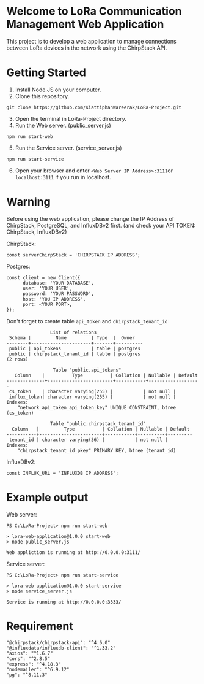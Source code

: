 # Welcome to LoRa Communication Management Web Application
This project is to develop a web application to manage connections between LoRa devices in the network using the ChirpStack API.

# Getting Started
1. Install Node.JS on your computer.
2. Clone this repository.
```
git clone https://github.com/KiattiphanWareerak/LoRa-Project.git
```
3. Open the terminal in LoRa-Project directory.
4. Run the Web server. (public_server.js)
```
npm run start-web
```
5. Run the Service server. (service_server.js)
```
npm run start-service
```
6. Open your browser and enter ```<Web Server IP Address>:3111```or ```localhost:3111``` if you run in localhost.

# Warning
Before using the web application, please change the IP Address of ChirpStack, PostgreSQL, and InfluxDBv2 first.
(and check your API TOKEN: ChirpStack, InfluxDBv2)

ChirpStack:
```
const serverChirpStack = 'CHIRPSTACK IP ADDRESS';
```
Postgres:
```
const client = new Client({
      database: 'YOUR DATABASE',
      user: 'YOUR USER',
      password: 'YOUR PASSWORD',
      host: 'YOU IP ADDRESS',
      port: <YOUR PORT>,
});
```

Don't forget to create table ```api_token``` and ```chirpstack_tenant_id```
```
                List of relations
 Schema |         Name         | Type  |  Owner
--------+----------------------+-------+----------
 public | api_tokens           | table | postgres
 public | chirpstack_tenant_id | table | postgres
(2 rows)

                 Table "public.api_tokens"
   Column    |          Type          | Collation | Nullable | Default
--------------+------------------------+-----------+-------------------
 cs_token    | character varying(255) |           | not null |
 influx_token| character varying(255) |           | not null | 
Indexes:
    "network_api_token_api_token_key" UNIQUE CONSTRAINT, btree (cs_token)

                Table "public.chirpstack_tenant_id"
  Column   |         Type          | Collation | Nullable | Default
-----------+-----------------------+-----------+----------+---------
 tenant_id | character varying(36) |           | not null |
Indexes:
    "chirpstack_tenant_id_pkey" PRIMARY KEY, btree (tenant_id)
```

InfluxDBv2:
```
const INFLUX_URL = 'INFLUXDB IP ADDRESS';
```

# Example output
Web server:
```
PS C:\LoRa-Project> npm run start-web    

> lora-web-application@1.0.0 start-web
> node public_server.js

Web appliction is running at http://0.0.0.0:3111/
```
Service server:
```
PS C:\LoRa-Project> npm run start-service

> lora-web-application@1.0.0 start-service
> node service_server.js

Service is running at http://0.0.0.0:3333/
```

# Requirement
```
"@chirpstack/chirpstack-api": "^4.6.0"
"@influxdata/influxdb-client": "^1.33.2"
"axios": "^1.6.7"
"cors": "^2.8.5"
"express": "^4.18.3"
"nodemailer": "^6.9.12"
"pg": "^8.11.3"
```